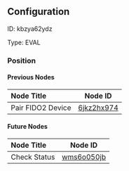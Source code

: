 # 
## Configuration
ID:  kbzya62ydz

Type: EVAL 








### Position

#### Previous Nodes
| Node Title | Node ID |
| :------------- | ------------ |
| Pair FIDO2 Device | [6jkz2hx974](./6jkz2hx974.md) | 
 
 #### Future Nodes
| Node Title | Node ID |
| :------------- | ------------ |
| Check Status |[wms6o050jb](./wms6o050jb.md) | 